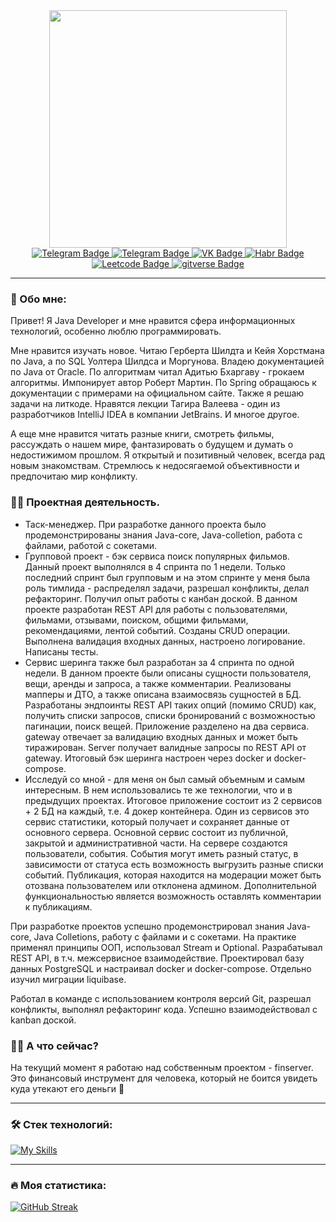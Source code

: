 <div id="header" align="center">
  <img src="https://media.giphy.com/media/v1.Y2lkPTc5MGI3NjExc2FlcDg3NXJjZnJhYmw0ZjEwZXVyZHZjOXppb3NnNmNzeDd2Z2NyZCZlcD12MV9pbnRlcm5hbF9naWZfYnlfaWQmY3Q9Zw/1C8bHHJturSx2/giphy.gif" width="380"/>
  <div id="badges">
    <a href="https://t.me/Zolotuhin_Dmitrij">
      <img src="https://img.shields.io/badge/Telegram-blue?logo=Telegram&logoColor=white" alt="Telegram Badge"/>
    </a>
    <a href="https://www.linkedin.com/in/%D0%B4%D0%BC%D0%B8%D1%82%D1%80%D0%B8%D0%B9-%D0%B7%D0%BE%D0%BB%D0%BE%D1%82%D1%83%D1%85%D0%B8%D0%BD-834493303/">
      <img src="https://img.shields.io/badge/linkedin-blue?logo=linkedin&logoColor=white" alt="Telegram Badge"/>
    </a>
    <a href="https://vk.com/dismulfin">
      <img src="https://img.shields.io/badge/VK-blue?logo=VK&logoColor=white" alt="VK Badge"/>
    </a>
    <a href="https://habr.com/ru/users/Dmitrii_Zz/">
      <img src="https://img.shields.io/badge/Habr-gray?logo=Habr&logoColor=white" alt="Habr Badge"/>
    </a>
      <a href="https://leetcode.com/Dmitrii-Zz/">
      <img src="https://img.shields.io/badge/Leetcode-orange?logo=Leetcode&logoColor=white" alt="Leetcode Badge"/>
    </a>
    </a>
      <a href="https://gitverse.ru/Dimitriy_Z">
      <img src="https://img.shields.io/badge/profile-GITVERSE-white?logo=gitverse" alt="gitverse Badge"/>
    </a>
  </div>  
</div>

---

### :speech_balloon: Обо мне:

Привет! Я Java Developer и мне нравится сфера информационных технологий, особенно люблю программировать. 

Мне нравится изучать новое. Читаю Герберта Шилдта и Кейя Хорстмана по Java, а по SQL Уолтера Шилдса и Моргунова. Владею документацией по Java от Oracle. По алгоритмам читал Адитью Бхаргаву - грокаем алгоритмы. Импонирует автор Роберт Мартин. По Spring обращаюсь к документации с примерами на официальном сайте. Также я решаю задачи на литкоде. Нравятся лекции Тагира Валеева - один из разработчиков IntelliJ IDEA в компании JetBrains. И многое другое.

А еще мне нравится читать разные книги, смотреть фильмы, рассуждать о нашем мире, фантазировать о будущем и думать о недостижимом прошлом. Я открытый и позитивный человек, всегда рад новым знакомствам. Стремлюсь к недосягаемой объективности и предпочитаю мир конфликту. 

### :man_technologist: Проектная деятельность. 

- Таск-менеджер. При разработке данного проекта было продемонстрированы знания Java-core, Java-colletion, работа с файлами, работой с сокетами.
- Групповой проект - бэк сервиса поиск популярных фильмов. Данный проект выполнялся в 4 спринта по 1 недели. Только последний спринт был групповым и на этом спринте у меня была роль тимлида - распределял задачи, разрешал конфликты, делал рефакторинг. Получил опыт работы с канбан доской. В данном проекте разработан REST API для работы с пользователями, фильмами, отзывами, поиском, общими фильмами, рекомендациями, лентой событий. Созданы CRUD операции. Выполнена валидация входных данных, настроено логирование. Написаны тесты. 
- Сервис шеринга также был разработан за 4 спринта по одной недели. В данном проекте были описаны сущности пользователя, вещи, аренды и запроса, а также комментарии. Реализованы мапперы и ДТО, а также описана взаимосвязь сущностей в БД. Разработаны эндпоинты REST API таких опций (помимо CRUD) как, получить списки запросов, списки бронирований с возможностью пагинации, поиск вещей. Приложение разделено на два сервиса. gateway отвечает за валидацию входных данных и может быть тиражирован. Server получает валидные запросы по REST API от gateway. Итоговый бэк шеринга настроен через docker и docker-compose. 
- Исследуй со мной - для меня он был самый объемным и самым интересным. В нем использовались те же технологии, что и в предыдущих проектах. Итоговое приложение состоит из 2 сервисов + 2 БД на каждый, т.е. 4 докер контейнера. Один из сервисов это сервис статистики, который получает и сохраняет данные от основного сервера. Основной сервис состоит из публичной, закрытой и административной части. На сервере создаются пользователи, события. События могут иметь разный статус, в зависимости от статуса есть возможность выгрузить разные списки событий. Публикация, которая находится на модерации может быть отозвана пользователем или отклонена админом. Дополнительной функциональностью является возможность оставлять комментарии к публикациям.

При разработке проектов успешно продемонстрировал знания Java-core, Java Сolletions, работу с файлами и с сокетами. На практике применял принципы ООП, использовал Stream и Optional. Разрабатывал REST API, в т.ч. межсервисное взаимодействие. Проектировал базу данных PostgreSQL и настраивал docker и docker-compose. Отдельно изучил миграции liquibase.

Работал в команде с использованием контроля версий Git, разрешал конфликты, выполнял рефакторинг кода. Успешно взаимодействовал с kanban доской.

### :man_shrugging: А что сейчас?

На текущий момент я работаю над собственным проектом - finserver. Это финансовый инструмент для человека, который не боится увидеть куда утекают его деньги :money_with_wings:

---

### :hammer_and_wrench: Стек технологий:

[![My Skills](https://skillicons.dev/icons?i=java,spring,maven,postgresql,hibernate,docker,git&theme=light)](https://skillicons.dev)

---

### :fire: Моя статистика:

[![GitHub Streak](https://github-readme-streak-stats.herokuapp.com?user=Dmitrii-Zz&theme=darcula&locale=ru&date_format=j%20M%5B%20Y%5D)](https://git.io/streak-stats)
